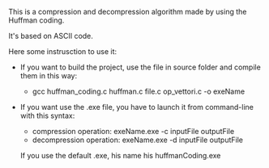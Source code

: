 This is a compression and decompression algorithm made by using the Huffman coding.

It's based on ASCII code.

Here some instrusction to use it:

- If you want to build the project, use the file in source folder and compile them in this way:
	- gcc huffman_coding.c huffman.c file.c op_vettori.c -o exeName

- If you want use the .exe file, you have to launch it from command-line with this syntax:
	- compression operation: exeName.exe -c inputFile outputFile
	- decompression operation: exeName.exe -d inputFile outputFile

	If you use the default .exe, his name his huffmanCoding.exe